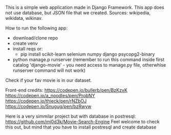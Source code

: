 This is a simple web application made in Django Framework. This app does not use database, but JSON file that we created.
Sources: wikipedia, wikidata, wikinav.

How to run the following app:
- download/clone repo
- create venv
- install reqs or:
    - pip install scikit-learn selenium numpy django psycopg2-binary
- python manage.p runserver
(remember to run this command inside first catalog 'django-movie' - you need access to manage.py file, otherwhise runserver command will not work)

Check if your fav movie is in our dataset.

Front-end credits:
https://codepen.io/bullerb/pen/BzKzvK
https://codepen.io/a_noodles/pen/ProbNY
https://codepen.io/thieck/pen/rNZbOJ
https://codepen.io/Snugug/pen/bzRwyw


Here is a very simmilar project but with database in postresql: https://github.com/mj0d3k/Movie-Search-Engine
Feel welcome to check this out, but mind that you have to install postresql and create database
